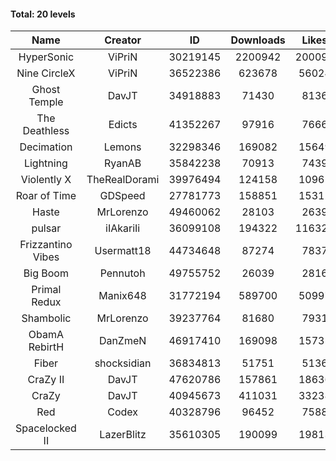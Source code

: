 #### Total: 20 levels

| Name | Creator | ID | Downloads | Likes |
|:---:|:---:|:---:|:---:|:---:|
| HyperSonic | ViPriN | 30219145 | 2200942 | 200092
| Nine CircleX | ViPriN | 36522386 | 623678 | 56024
| Ghost Temple | DavJT | 34918883 | 71430 | 8136
| The Deathless | Edicts | 41352267 | 97916 | 7666
| Decimation | Lemons | 32298346 | 169082 | 15649
| Lightning | RyanAB | 35842238 | 70913 | 7439
| Violently X | TheRealDorami | 39976494 | 124158 | 10961
| Roar of Time | GDSpeed | 27781773 | 158851 | 15312
| Haste | MrLorenzo | 49460062 | 28103 | 2639
| pulsar | iIAkariIi | 36099108 | 194322 | 116329
| Frizzantino Vibes | Usermatt18 | 44734648 | 87274 | 7837
| Big Boom | Pennutoh | 49755752 | 26039 | 2816
| Primal Redux | Manix648 | 31772194 | 589700 | 50997
| Shambolic | MrLorenzo | 39237764 | 81680 | 7931
| ObamA RebirtH | DanZmeN | 46917410 | 169098 | 15735
| Fiber | shocksidian | 36834813 | 51751 | 5136
| CraZy II | DavJT | 47620786 | 157861 | 18636
| CraZy | DavJT | 40945673 | 411031 | 33238
| Red | Codex | 40328796 | 96452 | 7588
| Spacelocked II | LazerBlitz | 35610305 | 190099 | 19813

